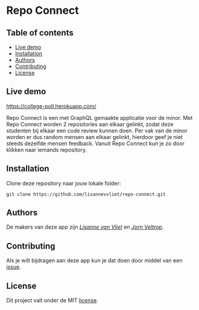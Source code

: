 # Repo Connect

## Table of contents
  - [Live demo](#live-demo)
  - [Installation](#installation)
  - [Authors](#authors)
  - [Contributing](#contributing)
  - [License](#license)

## Live demo
https://college-poll.herokuapp.com/

Repo Connect is een met GraphQL gemaakte applicatie voor de minor. Met Repo Connect worden 2 repositories aan elkaar gelinkt, zodat deze studenten bij elkaar een code review kunnen doen. Per vak van de minor worden er dus random mensen aan elkaar gelinkt, hierdoor geef je niet steeds dezelfde mensen feedback. Vanuit Repo Connect kun je zo door klikken naar iemands repository.

## Installation
Clone deze repository naar jouw lokale folder:
```
git clone https://github.com/lisannevvliet/repo-connect.git
```

## Authors
De makers van deze app zijn [*Lisanne van Vliet*](https://github.com/lisannevvliet) en [*Jorn Veltrop*](https://github.com/jornveltrop).

## Contributing
Als je wilt bijdragen aan deze app kun je dat doen door middel van een [issue](https://github.com/lisannevvliet/repo-connect/issues).

## License
Dit project valt onder de MIT [license](https://github.com/lisannevvliet/repo-connect/blob/main/LICENSE).
